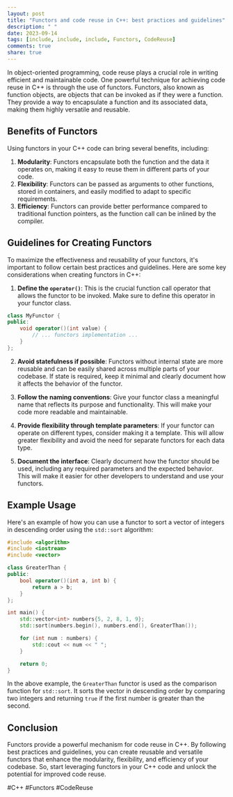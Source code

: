 ```yaml
---
layout: post
title: "Functors and code reuse in C++: best practices and guidelines"
description: " "
date: 2023-09-14
tags: [include, include, include, Functors, CodeReuse]
comments: true
share: true
---
```


In object-oriented programming, code reuse plays a crucial role in writing efficient and maintainable code. One powerful technique for achieving code reuse in C++ is through the use of functors. Functors, also known as function objects, are objects that can be invoked as if they were a function. They provide a way to encapsulate a function and its associated data, making them highly versatile and reusable.

## Benefits of Functors

Using functors in your C++ code can bring several benefits, including:

1. **Modularity**: Functors encapsulate both the function and the data it operates on, making it easy to reuse them in different parts of your code.
2. **Flexibility**: Functors can be passed as arguments to other functions, stored in containers, and easily modified to adapt to specific requirements.
3. **Efficiency**: Functors can provide better performance compared to traditional function pointers, as the function call can be inlined by the compiler.

## Guidelines for Creating Functors

To maximize the effectiveness and reusability of your functors, it's important to follow certain best practices and guidelines. Here are some key considerations when creating functors in C++:

1. **Define the `operator()`**: This is the crucial function call operator that allows the functor to be invoked. Make sure to define this operator in your functor class.
```cpp
class MyFunctor {
public:
    void operator()(int value) {
        // ... functors implementation ...
    }
};
```

2. **Avoid statefulness if possible**: Functors without internal state are more reusable and can be easily shared across multiple parts of your codebase. If state is required, keep it minimal and clearly document how it affects the behavior of the functor.

3. **Follow the naming conventions**: Give your functor class a meaningful name that reflects its purpose and functionality. This will make your code more readable and maintainable.

4. **Provide flexibility through template parameters**: If your functor can operate on different types, consider making it a template. This will allow greater flexibility and avoid the need for separate functors for each data type.

5. **Document the interface**: Clearly document how the functor should be used, including any required parameters and the expected behavior. This will make it easier for other developers to understand and use your functors.

## Example Usage

Here's an example of how you can use a functor to sort a vector of integers in descending order using the `std::sort` algorithm:

```cpp
#include <algorithm>
#include <iostream>
#include <vector>

class GreaterThan {
public:
    bool operator()(int a, int b) {
        return a > b;
    }
};

int main() {
    std::vector<int> numbers{5, 2, 8, 1, 9};
    std::sort(numbers.begin(), numbers.end(), GreaterThan());

    for (int num : numbers) {
        std::cout << num << " ";
    }

    return 0;
}
```

In the above example, the `GreaterThan` functor is used as the comparison function for `std::sort`. It sorts the vector in descending order by comparing two integers and returning `true` if the first number is greater than the second.

## Conclusion

Functors provide a powerful mechanism for code reuse in C++. By following best practices and guidelines, you can create reusable and versatile functors that enhance the modularity, flexibility, and efficiency of your codebase. So, start leveraging functors in your C++ code and unlock the potential for improved code reuse.

#C++ #Functors #CodeReuse